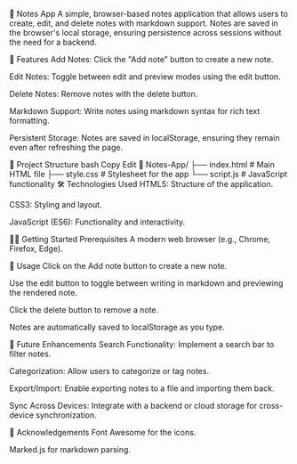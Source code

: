 📝 Notes App
A simple, browser-based notes application that allows users to create, edit, and delete notes with markdown support. Notes are saved in the browser's local storage, ensuring persistence across sessions without the need for a backend.

🚀 Features
Add Notes: Click the "Add note" button to create a new note.

Edit Notes: Toggle between edit and preview modes using the edit button.

Delete Notes: Remove notes with the delete button.

Markdown Support: Write notes using markdown syntax for rich text formatting.

Persistent Storage: Notes are saved in localStorage, ensuring they remain even after refreshing the page.

📁 Project Structure
bash
Copy
Edit
 Notes-App/
├── index.html       # Main HTML file
├── style.css        # Stylesheet for the app
└── script.js        # JavaScript functionality
🛠️ Technologies Used
HTML5: Structure of the application.

CSS3: Styling and layout.

JavaScript (ES6): Functionality and interactivity.


🧑‍💻 Getting Started
Prerequisites
A modern web browser (e.g., Chrome, Firefox, Edge).


📖 Usage
Click on the Add note button to create a new note.

Use the edit button to toggle between writing in markdown and previewing the rendered note.

Click the delete button to remove a note.

Notes are automatically saved to localStorage as you type.

📌 Future Enhancements
Search Functionality: Implement a search bar to filter notes.

Categorization: Allow users to categorize or tag notes.

Export/Import: Enable exporting notes to a file and importing them back.

Sync Across Devices: Integrate with a backend or cloud storage for cross-device synchronization.

🙌 Acknowledgements
Font Awesome for the icons.

Marked.js for markdown parsing.
